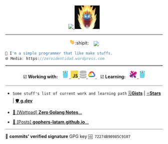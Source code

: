 
<p align="center">
 <a href="https://discord.com/users/519937775651258379">
     <img src="https://discord.c99.nl/widget/theme-1/519937775651258379.png" height="75px" />
 </a>
 <a href="https://discord.io/gophers-latam">
     <img src="./img/songolangx3.png" height="75px">
 </a>
<hr style="height:2px;border-width:0;color:gray;background-color:gray">  
</p>

<p align="center">
  <img src="./img/hi.gif" width="18px">:shipit: &nbsp;&nbsp;
  <img align='center' src="https://visitor-badge.laobi.icu/badge?page_id=zeroidentidad.visitor-badge">
</p>

```go
👀 I'm a simple programmer that like make stuffs. 
🌐 Media: https://zeroidentidad.wordpress.com
```

<hr style="height:3px;border-width:0;color:gray;background-color:gray">

<p align="center">
<span>&nbsp;☑️ <b>Working with:</b>&nbsp;&nbsp;</span>
<a href="https://go.dev" target="_blank"> <img src="./img/go.svg" alt="go" height="25"/> </a>
<a href="https://developer.mozilla.org/docs/JavaScript" target="_blank"> <img src="./img/js.svg" alt="js" height="25"/> </a>
<a href="https://w3schools.com/sql" target="_blank"> <img src="./img/database.svg" alt="sql" height="25"/> </a>
<a href="https://cloud.google.com" target="_blank"> <img src="./img/googlecloud.svg" alt="google cloud" height="25"/> </a>
<span>&nbsp;&nbsp;&nbsp;☑️ <b>Learning:</b>&nbsp;&nbsp;</span>
<a href="https://docs.aurelia.io" target="_blank"> <img src="./img/aurelia.svg" alt="aureliajs" height="25"/> </a>
 <a href="https://go.dev" target="_blank"> <img src="./img/go.svg" alt="go" height="25"/> </a>
</p>

<hr style="height:1px;border-width:0;color:gray;background-color:gray">

- ```Some stuff's list of current work and learning path``` [🗒️**Gists**](https://gist.github.com/zeroidentidad) | [⭐️**Stars**](https://github.com/zeroidentidad?tab=stars) | [🛡️ **g.dev**](https://g.dev/zeroidentidad)

- [🧡 [Wattpad] **Zero Golang Notes**...](https://www.wattpad.com/story/338549436-zero-golang-notes)
- [💙 [Posts] **gophers-latam.github.io**...](https://gophers-latam.github.io/posts)

<hr style="height:1px;border-width:0;color:gray;background-color:gray">

🔐 **commits' verified signature** GPG key ```🆔 72274B90985C9107 ```

<!--
<img align="center" src="https://github.com/zeroidentidad/zeroidentidad/blob/output/github-contribution-grid-snake.svg" height="100%">

<p align="center">
  <img align="center" src="https://github-readme-stats.vercel.app/api?username=zeroidentidad&show_icons=true&theme=dark&count_private=true&hide=stars&include_all_commits=true&custom_title=zeroidentidad" height="130">
  <img align="center" src="https://github-readme-stats.vercel.app/api/top-langs/?username=zeroidentidad&layout=compact&theme=dark&langs_count=5&hide=css,scss,html,java,plpgsql,objective-c,less,typescript,ruby,starlark,vue,tsql,assembly,hack,python,makefile,perl,c,shell,batchfile,smarty,php,dockerfile,c%2B%2B,kotlin,brightscript" height="130"/>  
</p>
-->
